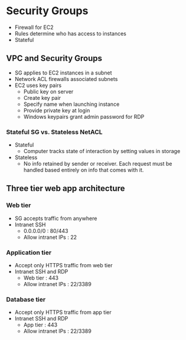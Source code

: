 # Security Groups
* Firewall for EC2
* Rules determine who has access to instances
* Stateful
## VPC and Security Groups
* SG applies to EC2 instances in a subnet
* Network ACL firewalls associated subnets
* EC2 uses key pairs
    * Public key on server
    * Create key pair
    * Specify name when launching instance
    * Provide private key at login
    * Windows keypairs grant admin password for RDP
### Stateful SG vs. Stateless NetACL
* Stateful
    * Computer tracks state of interaction by setting values in storage
* Stateless
    * No info retained by sender or receiver. Each request must be handled based entirely on info that comes with it.
## Three tier web app architecture
### Web tier
* SG accepts traffic from anywhere
* Intranet SSH
    * 0.0.0.0/0 : 80/443
    * Allow intranet IPs : 22
### Application tier
* Accept only HTTPS traffic from web tier
* Intranet SSH and RDP
    * Web tier : 443
    * Allow intranet IPs : 22/3389
### Database tier
* Accept only HTTPS traffic from app tier
* Intranet SSH and RDP
    * App tier : 443
    * Allow intranet IPs : 22/3389
